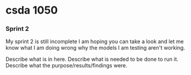 
# csda 1050

### Sprint 2

My sprint 2 is still incomplete I am hoping you can take a look and let me know what I am doing wrong why the models I am testing aren't working.




Describe what is in here. 
Describe what is needed to be done to run it. 
Describe what the purpose/results/findings were. 
